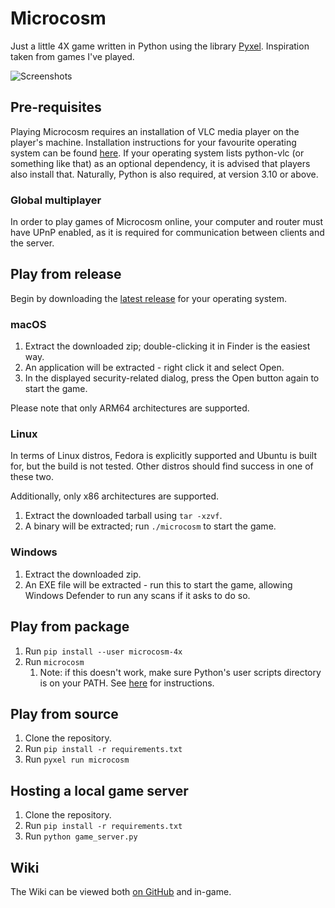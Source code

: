 # Microcosm
Just a little 4X game written in Python using the library [Pyxel](https://github.com/kitao/pyxel).
Inspiration taken from games I've played.

![Screenshots](https://raw.githubusercontent.com/ChrisNeedham24/microcosm/refs/heads/main/source/resources/microcosm_gameplay_screenshot.png)

## Pre-requisites
Playing Microcosm requires an installation of VLC media player on the player's machine. Installation instructions for
your favourite operating system can be found [here](https://www.videolan.org/vlc/). If your operating system lists
python-vlc (or something like that) as an optional dependency, it is advised that players also install that. Naturally,
Python is also required, at version 3.10 or above.

### Global multiplayer
In order to play games of Microcosm online, your computer and router must have UPnP enabled, as it is required for
communication between clients and the server.

## Play from release

Begin by downloading the [latest release](https://github.com/ChrisNeedham24/microcosm/releases/latest) for your operating system.

### macOS

1. Extract the downloaded zip; double-clicking it in Finder is the easiest way.
2. An application will be extracted - right click it and select Open.
3. In the displayed security-related dialog, press the Open button again to start the game.

Please note that only ARM64 architectures are supported.

### Linux

In terms of Linux distros, Fedora is explicitly supported and Ubuntu is built for, but the build is not tested. Other distros should find success in one of these two.

Additionally, only x86 architectures are supported.

1. Extract the downloaded tarball using `tar -xzvf`.
2. A binary will be extracted; run `./microcosm` to start the game.

### Windows

1. Extract the downloaded zip.
2. An EXE file will be extracted - run this to start the game, allowing Windows Defender to run any scans if it asks to do so.

## Play from package

1. Run `pip install --user microcosm-4x`
2. Run `microcosm`
    1. Note: if this doesn't work, make sure Python's user scripts directory is on your PATH.
       See [here](https://packaging.python.org/en/latest/tutorials/installing-packages/#installing-to-the-user-site) for instructions.

## Play from source

1. Clone the repository.
2. Run `pip install -r requirements.txt`
3. Run `pyxel run microcosm`

## Hosting a local game server

1. Clone the repository.
2. Run `pip install -r requirements.txt`
3. Run `python game_server.py`

## Wiki

The Wiki can be viewed both [on GitHub](https://github.com/ChrisNeedham24/microcosm/wiki) and in-game.
